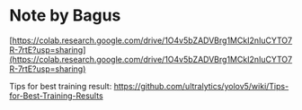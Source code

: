 # Note by Bagus
[https://colab.research.google.com/drive/1O4v5bZADVBrg1MCkI2nIuCYTO7R-7rtE?usp=sharing](https://colab.research.google.com/drive/1O4v5bZADVBrg1MCkI2nIuCYTO7R-7rtE?usp=sharing)

Tips for best training result:
https://github.com/ultralytics/yolov5/wiki/Tips-for-Best-Training-Results
